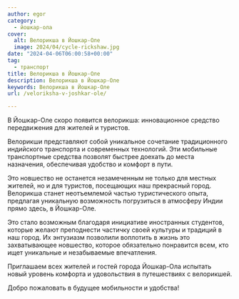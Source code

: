 ```yaml
---
author: egor
category:
  - йошкар-ола
cover:
  alt: Велорикша в Йошкар-Оле
  image: 2024/04/cycle-rickshaw.jpg
date: "2024-04-06T06:00:58+00:00"
tag:
  - транспорт
title: Велорикша в Йошкар-Оле
description: Велорикша в Йошкар-Оле
keywords: Велорикша в Йошкар-Оле
url: /veloriksha-v-joshkar-ole/

---
```

В Йошкар-Оле скоро появится велорикша: инновационное средство передвижения для жителей и туристов.

Велорикши представляют собой уникальное сочетание традиционного индийского транспорта и современных технологий. Эти мобильные транспортные средства позволят быстрее доехать до места назначения, обеспечивая удобство и комфорт в пути.

Это новшество не останется незамеченным не только для местных жителей, но и для туристов, посещающих наш прекрасный город. Велорикша станет неотъемлемой частью туристического опыта, предлагая уникальную возможность погрузиться в атмосферу Индии прямо здесь, в Йошкар-Оле.

Это стало возможным благодаря инициативе иностранных студентов, которые желают преподнести частичку своей культуры и традиций в наш город. Их энтузиазм позволили воплотить в жизнь это захватывающее новшество, которое обязательно понравится всем, кто ищет уникальные и незабываемые впечатления.

Приглашаем всех жителей и гостей города Йошкар-Ола испытать новый уровень комфорта и удовольствия в путешествиях с велорикшей.

Добро пожаловать в будущее мобильности и удобства!
